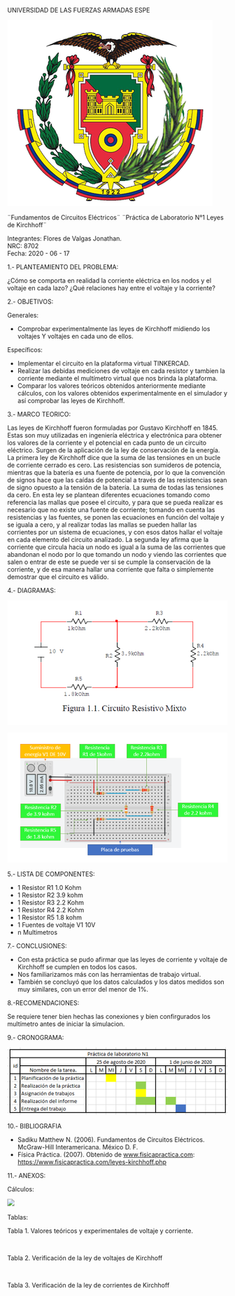 UNIVERSIDAD DE LAS FUERZAS ARMADAS ESPE

![](https://github.com/JonathanFloresDeValgas/Pactica-N1/blob/master/img/Logo_ESPE.png)

¨Fundamentos de Circuitos Eléctricos¨ 
¨Práctica de Laboratorio N°1 Leyes de Kirchhoff¨  
 
 Integrantes: Flores de Valgas Jonathan.  
NRC: 8702   
Fecha: 2020 - 06 - 17  

1.- PLANTEAMIENTO DEL PROBLEMA:

¿Cómo se comporta en realidad la corriente eléctrica en los nodos y el voltaje en cada lazo? ¿Qué
relaciones hay entre el voltaje y la corriente?

2.- OBJETIVOS:

Generales:

- Comprobar experimentalmente las leyes de Kirchhoff midiendo los voltajes Y voltajes en cada uno de ellos.

Específicos:

- Implementar el circuito en la plataforma virtual TINKERCAD.
- Realizar las debidas mediciones de voltaje en cada resistor y tambien la corriente mediante el multímetro virtual que nos brinda la plataforma.
- Comparar los valores teóricos obtenidos anteriormente mediante cálculos, con los valores obtenidos experimentalmente en el simulador y así comprobar las leyes de Kirchhoff.

3.- MARCO TEORICO:

Las leyes de Kirchhoff fueron formuladas por Gustavo Kirchhoff en 1845. Estas son muy utilizadas en ingeniería eléctrica y electrónica para obtener los valores de la corriente y el potencial en cada punto de un circuito eléctrico. Surgen de la aplicación de la ley de conservación de la energía. La primera ley de Kirchhoff dice que la suma de las tensiones en un bucle de corriente cerrado es cero. Las resistencias son sumideros de potencia, mientras que la batería es una fuente de potencia, por lo que la convención de signos hace que las caídas de potencial a través de las resistencias sean de signo opuesto a la tensión de la batería. La suma de todas las tensiones da cero. En esta ley se plantean diferentes ecuaciones tomando como referencia las mallas que posee el circuito, y para que se pueda realizar es necesario que no existe una fuente de corriente; tomando en cuenta las resistencias y las fuentes, se ponen las ecuaciones en función del voltaje y se iguala a cero, y al realizar todas las mallas se pueden hallar las corrientes por un sistema de ecuaciones, y con esos datos hallar el voltaje en cada elemento del circuito analizado. La segunda ley afirma que la corriente que circula hacia un nodo es igual a la suma de las corrientes que abandonan el nodo por lo que tomando un nodo y viendo las corrientes que salen o entrar de este se puede ver si se cumple la conservación de la corriente, y de esa manera hallar una corriente que falta o simplemente demostrar que el circuito es válido.

4.- DIAGRAMAS:

![](https://github.com/JonathanFloresDeValgas/Pactica-N1/blob/master/img/Imagen1.PNG)

![](https://github.com/JonathanFloresDeValgas/Pactica-N1/blob/master/img/DiagramaC01.PNG)

5.- LISTA DE COMPONENTES: 

* 1 Resistor  R1  1.0 Kohm
* 1 Resistor  R2  3.9 kohm 
* 1 Resistor  R3  2.2 Kohm
* 1 Resistor  R4  2.2 Kohm 
* 1 Resistor  R5  1.8 kohm
* 1 Fuentes de voltaje  V1  10V
* n Multimetros

 7.- CONCLUSIONES:
 
- Con esta práctica se pudo afirmar que las leyes de corriente y voltaje de Kirchhoff se cumplen en todos los casos.
- Nos familiarizamos más con las herramientas de trabajo virtual.
- También se concluyó que los datos calculados y los datos medidos son muy similares, con un error del menor de 1%.

 8.-RECOMENDACIONES:
 
 Se requiere tener bien hechas las conexiones y bien confirgurados los multímetro antes de iniciar la simulacion.
 
 9.- CRONOGRAMA:
  
  ![](https://github.com/JonathanFloresDeValgas/Pactica-N1/blob/master/img/CronogramaP1.PNG)
  
 10.- BIBLIOGRAFIA
 
 - Sadiku Matthew N. (2006). Fundamentos de Circuitos Eléctricos. McGraw-Hill Interamericana. México D. F.
 - Física Práctica. (2007). Obtenido de www.fisicapractica.com: https://www.fisicapractica.com/leyes-kirchhoff.php
 
 11.- ANEXOS:
 
 Cálculos: 
 
 ![](https://github.com/JonathanFloresDeValgas/Pactica-N1/blob/master/img/C%C3%A1lculosP1.png)

 Tablas:
 
 Tabla 1. 
Valores teóricos y experimentales de voltaje y corriente.

![]()

Tabla 2.
Verificación de la ley de voltajes de Kirchhoff

![]()


Tabla 3.
Verificación de la ley de corrientes de Kirchhoff

![]()

 



